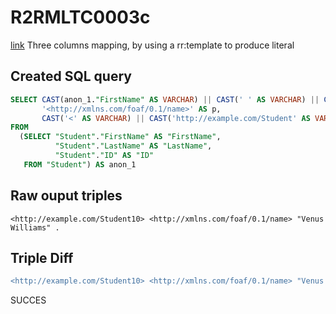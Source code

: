 # R2RMLTC0003c
[link](https://www.w3.org/TR/rdb2rdf-test-cases/#R2RMLTC0003c)
Three columns mapping, by using a rr:template to produce literal

## Created SQL query
```sql
SELECT CAST(anon_1."FirstName" AS VARCHAR) || CAST(' ' AS VARCHAR) || CAST(anon_1."LastName" AS VARCHAR) AS o,
       '<http://xmlns.com/foaf/0.1/name>' AS p,
       CAST('<' AS VARCHAR) || CAST('http://example.com/Student' AS VARCHAR) || replace(replace(replace(replace(replace(replace(CAST(anon_1."ID" AS VARCHAR), ' ', '%20'), '/', '%2F'), '(', '%28'), ')', '%29'), ',', '%2C'), ':', '%3A') || CAST('>' AS VARCHAR) AS s
FROM
  (SELECT "Student"."FirstName" AS "FirstName",
          "Student"."LastName" AS "LastName",
          "Student"."ID" AS "ID"
   FROM "Student") AS anon_1
```

## Raw ouput triples
```
<http://example.com/Student10> <http://xmlns.com/foaf/0.1/name> "Venus Williams" .
```

## Triple Diff
```diff
<http://example.com/Student10> <http://xmlns.com/foaf/0.1/name> "Venus Williams" .
```

SUCCES